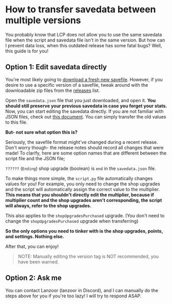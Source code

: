 # How to transfer savedata between multiple versions

You probably know that LCP does not allow you to use the same savedata file when the script and savedata file isn't in the same version.
But how can I prevent data loss, when this outdated release has some fatal bugs?
Well, this guide is for you!

## Option 1: Edit savedata directly

You're most likely going to [download a fresh new savefile](https://github.com/Lanzoor/LCP/blob/main/`savedata.json`). However, if you desire to use a specific version of a savefile,
tweak around with the downloadable zip files from the [releases](https://github.com/Lanzoor/LCP/releases) list.

Open the `savedata.json` file that you just downloaded, and open it. **You should still preserve your previous savedata in case you forget your stats.**
Now, you can start editing the savedata directly. If you are not familiar with JSON files, check out [this document](https://developer.mozilla.org/en-US/docs/Learn/JavaScript/Objects/JSON). You can simply transfer the old values to this file.

**But- not sure what option this is?**

Seriously, the savefile format might've changed during a recent release.
Don't worry though- the release notes should record all changes that were made!
To clarify, here are some option names that are different between the script file and the JSON file;

`??????` (`Ending`) shop upgrade (boolean) is `end` in the `savedata.json` file.

To make things more simple, the `script.py` file automatically changes values for you!
For example, you only need to change the shop upgrades and the script will automatically assign the correct value to the multiplier.
**This means that you shouldn't directly edit the multiplier, because if multiplier count and the shop upgrades aren't corresponding, the script will always, refer to the shop upgrades.**

This also applies to the `shopUpgradesPurchased` upgrade. (You don't need to change the `shopUpgradesPurchased` upgrade when transferring)

**So the only options you need to tinker with is the shop upgrades, points, and settings. Nothing else.**

After that, you can enjoy!

> NOTE: Manually editing the version tag is NOT recommended, you have been warned.

## Option 2: Ask me

You can contact Lanzoor (lanzoor in Discord), and I can manually do the steps above for you if you're too lazy! I will try to respond ASAP.
